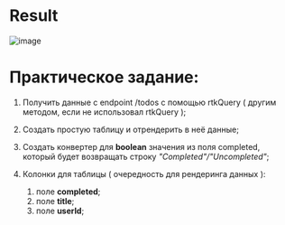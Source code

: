 # Result
![image](https://github.com/Aliaksandr-Bychyk/interview/assets/8710436/99bc4f10-b9e9-450b-94f8-d75ead7fb38b)


# Практическое задание:

1. Получить данные с endpoint /todos с помощью rtkQuery ( другим методом, если не использовал rtkQuery );
2. Создать простую таблицу и отрендерить в неё данные;
3. Создать конвертер для **boolean** значения из поля completed, который будет возвращать строку *"Completed"/"Uncompleted"*;
4. Колонки для таблицы ( очередность для рендеринга данных ):

   1. поле **completed**;
   2. поле **title**;
   3. поле **userId**;
